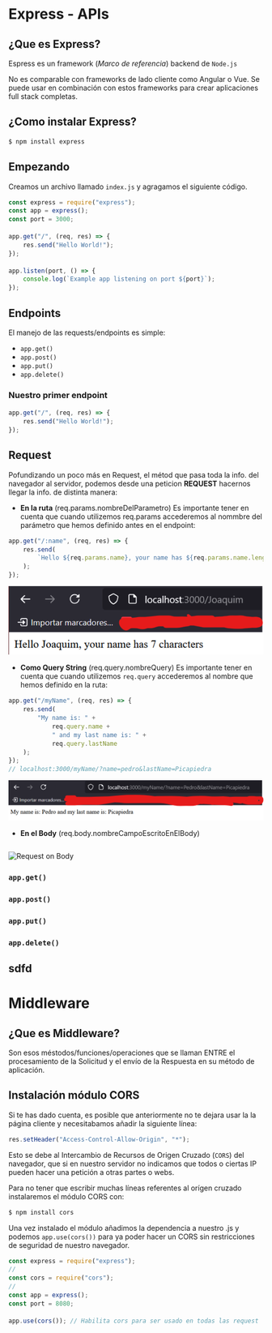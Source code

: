 # Express - APIs

## ¿Que es Express?

Espress es un framework (_Marco de referencia_) backend de `Node.js`

No es comparable con frameworks de lado cliente como Angular o Vue. Se puede usar en combinación con estos frameworks para crear aplicaciones full stack completas.

## ¿Como instalar Express?

```bash
$ npm install express
```

## Empezando

Creamos un archivo llamado `index.js` y agragamos el siguiente código.

```js
const express = require("express");
const app = express();
const port = 3000;

app.get("/", (req, res) => {
    res.send("Hello World!");
});

app.listen(port, () => {
    console.log(`Example app listening on port ${port}`);
});
```

## Endpoints

El manejo de las requests/endpoints es simple:

-   `app.get()`
-   `app.post()`
-   `app.put()`
-   `app.delete()`

### Nuestro primer endpoint

```js
app.get("/", (req, res) => {
    res.send("Hello World!");
});
```

## Request

Pofundizando un poco más en Request, el métod que pasa toda la info. del navegador al servidor, podemos desde una peticion **REQUEST** hacernos llegar la info. de distinta manera:

-   **En la ruta** (req.params.nombreDelParametro)
    Es importante tener en cuenta que cuando utilizemos req.params accederemos al nommbre del parámetro que hemos definido antes en el endpoint:

```js
app.get("/:name", (req, res) => {
    res.send(
        `Hello ${req.params.name}, your name has ${req.params.name.length} characters`
    );
});
```

![Request on Path](assets/request_on_path.png)

-   **Como Query String** (req.query.nombreQuery)
    Es importante tener en cuenta que cuando utilizemos `req.query` accederemos al nombre que hemos definido en la ruta:

```js
app.get("/myName", (req, res) => {
    res.send(
        "My name is: " +
            req.query.name +
            " and my last name is: " +
            req.query.lastName
    );
});
// localhost:3000/myName/?name=pedro&lastName=Picapiedra
```

![Request on Query String](assets/request_on_queryString.png)

-   **En el Body** (req.body.nombreCampoEscritoEnElBody)

```js

```

![Request on Body](assets/request_on_body.png)

### `app.get()`

### `app.post()`

### `app.put()`

### `app.delete()`

## sdfd

# Middleware

## ¿Que es Middleware?

Son esos méstodos/funciones/operaciones que se llaman ENTRE el procesamiento de la Solicitud y el envío de la Respuesta en su método de aplicación.

## Instalación módulo CORS

Si te has dado cuenta, es posible que anteriormente no te dejara usar la la página cliente y necesitabamos añadir la siguiente línea:

```js
res.setHeader("Access-Control-Allow-Origin", "*");
```

Esto se debe al Intercambio de Recursos de Origen Cruzado (`CORS`) del navegador, que si en nuestro servidor no indicamos que todos o ciertas IP pueden hacer una petición a otras partes o webs.

Para no tener que escribir muchas líneas referentes al orígen cruzado instalaremos el módulo CORS con:

```bash
$ npm install cors
```

Una vez instalado el módulo añadimos la dependencia a nuestro .js y podemos `app.use(cors())` para ya poder hacer un CORS sin restricciones de seguridad de nuestro navegador.

```js
const express = require("express");
//
const cors = require("cors");
//
const app = express();
const port = 8080;

app.use(cors()); // Habilita cors para ser usado en todas las request
```
